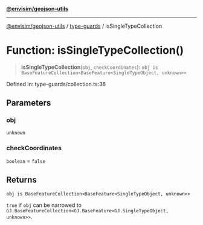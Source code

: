 [**@envisim/geojson-utils**](../../README.md)

---

[@envisim/geojson-utils]() / [type-guards](../README.md) / isSingleTypeCollection

# Function: isSingleTypeCollection()

> **isSingleTypeCollection**(`obj`, `checkCoordinates`): `obj is BaseFeatureCollection<BaseFeature<SingleTypeObject, unknown>>`

Defined in: type-guards/collection.ts:36

## Parameters

### obj

`unknown`

### checkCoordinates

`boolean` = `false`

## Returns

`obj is BaseFeatureCollection<BaseFeature<SingleTypeObject, unknown>>`

`true` if `obj` can be narrowed to
`GJ.BaseFeatureCollection<GJ.BaseFeature<GJ.SingleTypeObject, unknown>>`.
